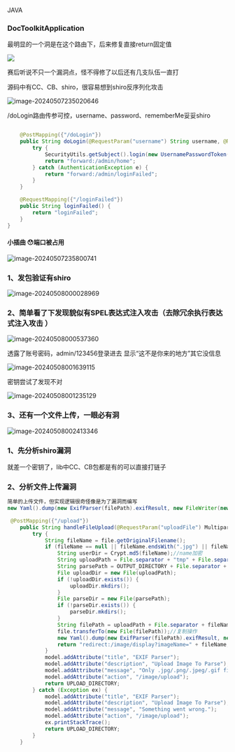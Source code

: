 JAVA

### DocToolkitApplication

最明显的一个洞是在这个路由下，后来修复直接return固定值

![](X:\github\cxkjy.github.io\cxkjy.github.io\img\final\image-20240507234849654.png)

赛后听说不只一个漏洞点，怪不得修了以后还有几支队伍一直打

源码中有CC、CB、shiro，很容易想到shiro反序列化攻击

![image-20240507235020646](X:\github\cxkjy.github.io\cxkjy.github.io\img\final\image-20240507235020646.png)

/doLogin路由传参可控，username、password、rememberMe妥妥shiro

```java

    @PostMapping({"/doLogin"})
    public String doLogin(@RequestParam("username") String username, @RequestParam("password") String password, @RequestParam(name = "rememberMe", defaultValue = "") String rememberMe) {
        try {
            SecurityUtils.getSubject().login(new UsernamePasswordToken(username, password, rememberMe.equals("rememberMe")));
            return "forward:/admin/home";
        } catch (AuthenticationException e) {
            return "forward:/admin/loginFailed";
        }
    }

    @RequestMapping({"/loginFailed"})
    public String loginFailed() {
        return "loginFailed";
    }
}
```

#### 小插曲 😯端口被占用

![image-20240507235800741](X:\github\cxkjy.github.io\cxkjy.github.io\img\final\image-20240507235800741.png)

### 1、发包验证有shiro

![image-20240508000028969](X:\github\cxkjy.github.io\cxkjy.github.io\img\final\image-20240508000028969.png)

### 2、简单看了下发现貌似有SPEL表达式注入攻击（去除冗余执行表达式注入攻击 ）

![image-20240508000537360](X:\github\cxkjy.github.io\cxkjy.github.io\img\final\image-20240508000537360.png)

透露了账号密码，admin/123456登录进去 显示“这不是你来的地方”其它没信息

![image-20240508001639115](X:\github\cxkjy.github.io\cxkjy.github.io\img\final\image-20240508001639115.png)



密钥尝试了发现不对

![image-20240508001235129](X:\github\cxkjy.github.io\cxkjy.github.io\img\final\image-20240508001235129.png)

### 3、还有一个文件上传，一眼必有洞

![image-20240508002413346](X:\github\cxkjy.github.io\cxkjy.github.io\img\final\image-20240508002413346.png)



### 1、先分析shiro漏洞

就差一个密钥了，lib中CC、CB包都是有的可以直接打链子



### 2、分析文件上传漏洞

```java
简单的上传文件，但实现逻辑很奇怪像是为了漏洞而编写
new Yaml().dump(new ExifParser(filePath).exifResult, new FileWriter(new File(parsePath + File.separator + fileName)));
```



```java
 @PostMapping({"/upload"})
    public String handleFileUpload(@RequestParam("uploadFile") MultipartFile file, Model model) {
        try {
            String fileName = file.getOriginalFilename();
            if (fileName == null || fileName.endsWith(".jpg") || fileName.endsWith(".png") || fileName.endsWith(".jpeg") || fileName.endsWith(".gif")) {//为null或者图片后缀进入
                String userDir = Crypt.md5(fileName);//name加密
                String uploadPath = File.separator + "tmp" + File.separator + UPLOAD_DIRECTORY + File.separator + userDir;//    /tmp/upload/md5值
                String parsePath = OUTPUT_DIRECTORY + File.separator + userDir;//   /output/md5
                File uploadDir = new File(uploadPath);
                if (!uploadDir.exists()) {
                    uploadDir.mkdirs();
                }
                File parseDir = new File(parsePath);
                if (!parseDir.exists()) {
                    parseDir.mkdirs();
                }
                String filePath = uploadPath + File.separator + fileName;//一个拼接
                file.transferTo(new File(filePath));//复制操作
                new Yaml().dump(new ExifParser(filePath).exifResult, new FileWriter(new File(parsePath + File.separator + fileName)));
                return "redirect:/image/display?imageName=" + fileName;
            }
            model.addAttribute("title", "EXIF Parser");
            model.addAttribute("description", "Upload Image To Parse");
            model.addAttribute("message", "Only .jpg/.png/.jpeg/.gif files are allowed");
            model.addAttribute("action", "/image/upload");
            return UPLOAD_DIRECTORY;
        } catch (Exception ex) {
            model.addAttribute("title", "EXIF Parser");
            model.addAttribute("description", "Upload Image To Parse");
            model.addAttribute("message", "Something went wrong.");
            model.addAttribute("action", "/image/upload");
            ex.printStackTrace();
            return UPLOAD_DIRECTORY;
        }
    }

```

